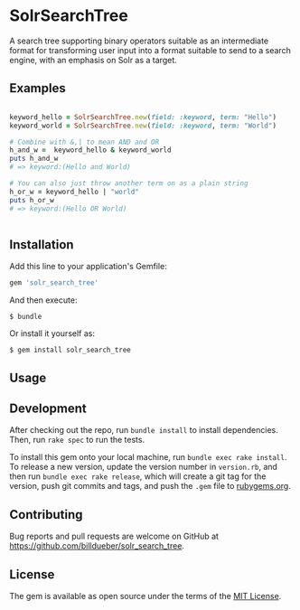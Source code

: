 # SolrSearchTree

A search tree supporting binary operators suitable as an intermediate format for
transforming user input into a format suitable to send to a search engine, with
an emphasis on Solr as a target.

## Examples

```ruby

keyword_hello = SolrSearchTree.new(field: :keyword, term: "Hello")
keyword_world = SolrSearchTree.new(field: :keyword, term: "World")

# Combine with &,| to mean AND and OR
h_and_w =  keyword_hello & keyword_world
puts h_and_w
# => keyword:(Hello and World)

# You can also just throw another term on as a plain string
h_or_w = keyword_hello | "world"
puts h_or_w
# => keyword:(Hello OR World)



```
 

## Installation

Add this line to your application's Gemfile:

```ruby
gem 'solr_search_tree'
```

And then execute:

    $ bundle

Or install it yourself as:

    $ gem install solr_search_tree

## Usage

## Development

After checking out the repo, run `bundle install` to install dependencies. 
Then, run `rake spec` to run the tests. 

To install this gem onto your local machine, run `bundle exec rake install`. 
To release a new version, update the version number in `version.rb`, 
and then run `bundle exec rake release`, 
which will 
  create a git tag for the version,
   push git commits and tags, 
   and push the `.gem` file to [rubygems.org](https://rubygems.org).

## Contributing

Bug reports and pull requests are welcome on GitHub at https://github.com/billdueber/solr_search_tree.

## License

The gem is available as open source under the terms of the [MIT License](https://opensource.org/licenses/MIT).
